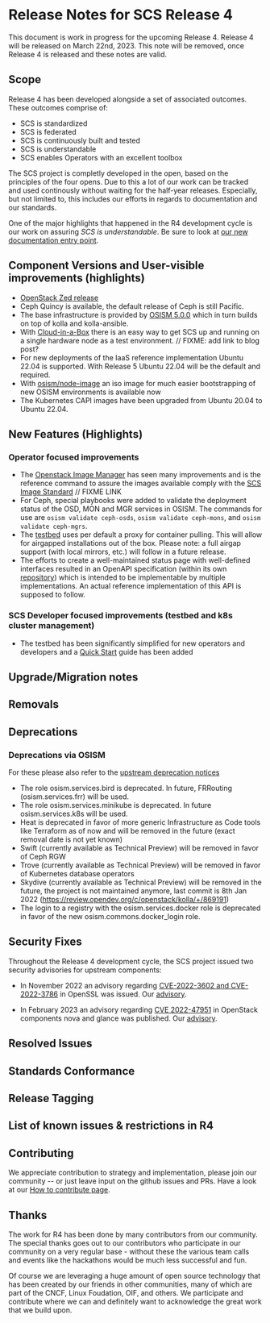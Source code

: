 # Release Notes for SCS Release 4

This document is work in progress for the upcoming Release 4.
Release 4 will be released on March 22nd, 2023. 
This note will be removed, once Release 4 is released and these notes are valid.


## Scope

Release 4 has been developed alongside a set of associated outcomes. These outcomes comprise of:

* SCS is standardized
* SCS is federated
* SCS is continuously built and tested
* SCS is understandable
* SCS enables Operators with an excellent toolbox

The SCS project is completly developed in the open, based on the principles of the four opens. Due to this a lot of our work can be tracked and used continously without waiting for the half-year releases. Especially, but not limited to, this includes our efforts in regards to documentation and our standards.

One of the major highlights that happened in the R4 development cycle is our work on assuring _SCS is understandable_.
Be sure to look at [our new documentation entry point](https://docs.scs.community).

## Component Versions and User-visible improvements (highlights)

* [OpenStack Zed release](https://releases.openstack.org/zed/highlights.html)
* Ceph Quincy is available, the default release of Ceph is still Pacific.
* The base infrastructure is provided by
  [OSISM 5.0.0](https://release.osism.tech/notes/5.0.0.html)
  which in turn builds on top of kolla and kolla-ansible.
* With [Cloud-in-a-Box](https://github.com/osism/cloud-in-a-box) there is an easy way to get SCS up and running on a single hardware node as a test environment. // FIXME: add link to blog post?
* For new deployments of the IaaS reference implementation Ubuntu 22.04 is supported. With Release 5 Ubuntu 22.04 will be the default and required.
* With [osism/node-image](https://github.com/osism/node-image) an iso image for much easier bootstrapping of new OSISM environments is available now
* The Kubernetes CAPI images have been upgraded from Ubuntu 20.04 to Ubuntu 22.04.


## New Features (Highlights)

### Operator focused improvements

* The [Openstack Image Manager](https://github.com/osism/openstack-image-manager) has seen many improvements and is the reference command to assure the images available comply with the [SCS Image Standard]( ) // FIXME LINK
* For Ceph, special playbooks were added to validate the deployment status of the OSD, MON and MGR services in OSISM. The commands for use are `osism validate ceph-osds`, `osism validate ceph-mons`, and `osism validate ceph-mgrs`.
* The [testbed](https://github.com/osism/testbed) uses per default a proxy for container pulling. This will allow for airgapped installations out of the box. Please note: a full airgap support (with local mirrors, etc.) will follow in a future release.
* The efforts to create a well-maintained status page with well-defined interfaces resulted in an OpenAPI specification (within its own [repository](https://github.com/SovereignCloudStack/status-page-openapi)) which is intended to be implementable by multiple implementations. An actual reference implementation of this API is supposed to follow.

### SCS Developer focused improvements (testbed and k8s cluster management)

* The testbed has been significantly simplified for new operators and developers and a [Quick Start](https://docs.osism.tech/testbed/quickstart.html) guide has been added


## Upgrade/Migration notes

## Removals

## Deprecations

### Deprecations via OSISM

For these please also refer to the [upstream deprecation notices](https://release.osism.tech/notes/5.0.0.html#deprecations)

* The role osism.services.bird is deprecated. In future, FRRouting (osism.services.frr) will be used.
* The role osism.services.minikube is deprecated. In future osism.services.k8s will be used.
* Heat is deprecated in favor of more generic Infrastructure as Code tools like Terraform as of now and will be removed in the future (exact removal date is not yet known)
* Swift (currently available as Technical Preview) will be removed in favor of Ceph RGW
* Trove (currently available as Technical Preview) will be removed in favor of Kubernetes database operators
* Skydive (currently available as Technical Preview) will be removed in the future, the project is not maintained anymore, last commit is 8th Jan 2022 (https://review.opendev.org/c/openstack/kolla/+/869191)
* The login to a registry with the osism.services.docker role is deprecated in favor of the new osism.commons.docker_login role.

## Security Fixes

Throughout the Release 4 development cycle, the SCS project issued two security advisories for upstream components:

* In November 2022 an advisory regarding [CVE-2022-3602 and CVE-2022-3786](https://www.openssl.org/news/secadv/20221101.txt) in OpenSSL was issued.
Our [advisory](https://scs.community/security/2022/11/01/advisory-spookyssl/).

* In February 2023 an advisory regarding [CVE 2022-47951](https://cve.report/CVE-2022-47951) in OpenStack components nova and glance was published.
Our [advisory](https://scs.community/security/2023/01/24/cve-2022-47951/).

## Resolved Issues

## Standards Conformance

## Release Tagging

## List of known issues & restrictions in R4

## Contributing

We appreciate contribution to strategy and implementation, please join
our community -- or just leave input on the github issues and PRs.
Have a look at our [How to contribute page](https://scs.community/contribute/).

## Thanks

The work for R4 has been done by many contributors from our community.
The special thanks goes out to our contributors who participate in our community
on a very regular base - without these the various team calls and events like
the hackathons would be much less successful and fun.

Of course we are leveraging a huge amount of open source technology that has been
created by our friends in other communities, many of which are part of the
CNCF, Linux Foudation, OIF, and others. We participate and contribute where
we can and definitely want to acknowledge the great work that we build upon.
